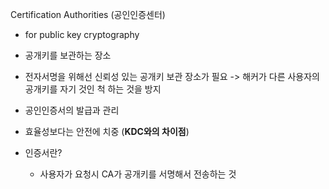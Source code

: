 Certification Authorities (공인인증센터)

- for public key cryptography
- 공개키를 보관하는 장소
- 전자서명을 위해선 신뢰성 있는 공개키 보관 장소가 필요
  -> 해커가 다른 사용자의 공개키를 자기 것인 척 하는 것을 방지
- 공인인증서의 발급과 관리
- 효율성보다는 안전에 치중 (**KDC와의 차이점**)

- 인증서란? 
	- 사용자가 요청시 CA가 공개키를 서명해서 전송하는 것